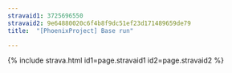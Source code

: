```yaml
---
stravaid1: 3725696550
stravaid2: 9e64880020c6f4b8f9dc51ef23d171489659de79
title:  "[PhoenixProject] Base run"

---
```


{% include strava.html id1=page.stravaid1 id2=page.stravaid2 %}